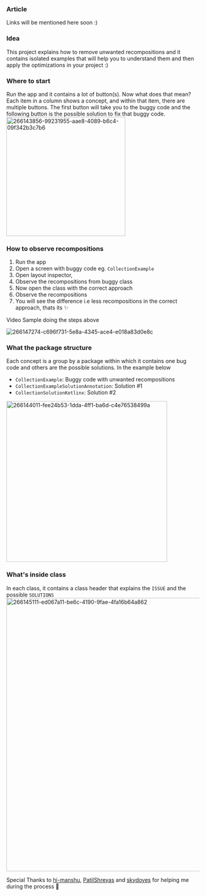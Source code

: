 ### Article
Links will be mentioned here soon :)

### Idea
This project explains how to remove unwanted recompositions and it contains isolated examples that will help you to understand them and then apply the optimizations in your project :)

### Where to start
Run the app and it contains a lot of button(s). Now what does that mean? Each item in a column shows a concept, and within that item, there are multiple buttons. The first button will take you to the buggy code and the following button is the possible solution to fix that buggy code. 
<img width="310" alt="266143856-99231955-aae8-4089-b6c4-09f342b3c7b6" src="https://github.com/hellosagar/ComposePerformance/assets/50016799/d1ce8460-900f-43f8-98d1-e3b214e26acd">

 

### How to observe recompositions
1. Run the app
2. Open a screen with buggy code eg. `CollectionExample`
3. Open layout inspector, 
4. Observe the recompositions from buggy class
5. Now open the class with the correct approach
6. Observe the recompositions 
7. You will see the difference i.e less recompositions in the correct approach, thats its ✨
 
Video Sample doing the steps above


![266147274-c696f731-5e8a-4345-ace4-e018a83d0e8c](https://github.com/hellosagar/ComposePerformance/assets/50016799/7ca1ca6f-2ebe-4a0a-aaae-ae3d4a20ae4e)




### What the package structure
Each concept is a group by a package within which it contains one bug code and others are the possible solutions. In the example below
- `CollectionExample`: Buggy code with unwanted recompositions
- `CollectionExampleSolutionAnnotation`: Solution #1
- `CollectionSolutionKotlinx`: Solution #2
<img width="419" alt="266144011-fee24b53-1dda-4ff1-ba6d-c4e76538499a" src="https://github.com/hellosagar/ComposePerformance/assets/50016799/762ca114-e7d5-44ca-b1f5-d6b1e0b68d3a">


### What's inside class
In each class, it contains a class header that explains the `ISSUE` and the possible `SOLUTIONS`
<img width="712" alt="266145111-ed067a11-be6c-4190-9fae-4fa16b64a862" src="https://github.com/hellosagar/ComposePerformance/assets/50016799/de7683d9-41eb-4be3-a6da-3a60bc257a27">

Special Thanks to [hi-manshu](https://github.com/hi-manshu), [PatilShreyas](https://github.com/PatilShreyas) and [skydoves](https://github.com/skydoves) for helping me during the process 🙏

